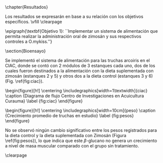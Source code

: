 \chapter{Resultados}

Los resultados se expresarán en base a su relación con los objetivos específicos.
\vfill
\clearpage

\epigraph{\textbf{Objetivo 1}: ``Implementar un sistema de alimentación que permita realizar la administración oral de zimosán y sus respectivos controles a O.mykiss.''}

\section{Bioensayo}

Se implementó el sistema de alimentación para las truchas arcoiris en el CIAC, donde se contó con 2 módulos de 3 estanques cada uno, dos de los cuales fueron destinados a la alimentación con la dieta suplementada con zimosán (estanques 2 y 5) y otros dos a la dieta control (estanques 3 y 6) (Fig. \ref{fig:ciac}).

\begin{figure}[h!]
	\centering
	\includegraphics[width=1\textwidth]{ciac}
	\caption {Diagrama de flujo Centro de Investigaciones en Acuicultura Curauma}
	\label {fig:ciac}
\end{figure}

\begin{figure}[h!]
	\centering
	\includegraphics[width=10cm]{peso}
	\caption {Crecimiento promedio de truchas en estudio}
	\label {fig:pesos}
\end{figure}

No se observó ningún cambio significativo entre los pesos registrados para la dieta control y la dieta suplementada con Zimosán (Figura \ref{fig:pesos}), lo que indica que este $\beta$-glucano no genera un crecimiento a nivel de masa muscular comparado con el grupo sin tratamiento.

\clearpage
